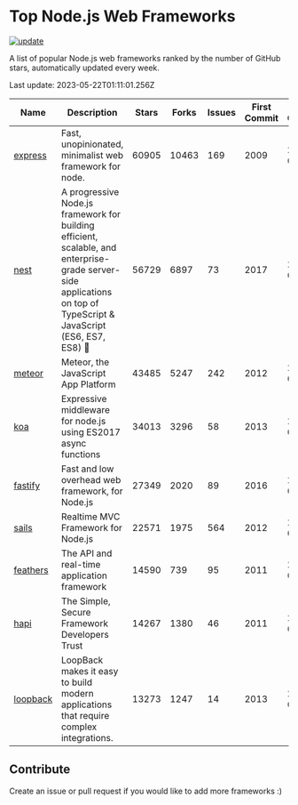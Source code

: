 # Top Node.js Web Frameworks

[![update](https://github.com/sunnysid3up/nodejs-web-frameworks/actions/workflows/update.yml/badge.svg)](https://github.com/sunnysid3up/nodejs-web-frameworks/actions/workflows/update.yml)

A list of popular Node.js web frameworks ranked by the number of GitHub stars, automatically updated every week.

Last update: 2023-05-22T01:11:01.256Z

| Name          | Description          | Stars                     | Forks          | Issues               | First Commit        | Last Commit         | Language          |
|---------------|----------------------|---------------------------|----------------|----------------------|---------------------|---------------------|-------------------|
| [express](https://github.com/expressjs/express) | Fast, unopinionated, minimalist web framework for node. | 60905 | 10463 | 169 | 2009 | 2023-05-22 | JS |
| [nest](https://github.com/nestjs/nest) | A progressive Node.js framework for building efficient, scalable, and enterprise-grade server-side applications on top of TypeScript & JavaScript (ES6, ES7, ES8) 🚀 | 56729 | 6897 | 73 | 2017 | 2023-05-21 | TS |
| [meteor](https://github.com/meteor/meteor) | Meteor, the JavaScript App Platform | 43485 | 5247 | 242 | 2012 | 2023-05-21 | JS |
| [koa](https://github.com/koajs/koa) | Expressive middleware for node.js using ES2017 async functions | 34013 | 3296 | 58 | 2013 | 2023-05-21 | JS |
| [fastify](https://github.com/fastify/fastify) | Fast and low overhead web framework, for Node.js | 27349 | 2020 | 89 | 2016 | 2023-05-21 | JS |
| [sails](https://github.com/balderdashy/sails) | Realtime MVC Framework for Node.js | 22571 | 1975 | 564 | 2012 | 2023-05-21 | JS |
| [feathers](https://github.com/feathersjs/feathers) | The API and real-time application framework | 14590 | 739 | 95 | 2011 | 2023-05-21 | TS |
| [hapi](https://github.com/hapijs/hapi) | The Simple, Secure Framework Developers Trust | 14267 | 1380 | 46 | 2011 | 2023-05-21 | JS |
| [loopback](https://github.com/strongloop/loopback) | LoopBack makes it easy to build modern applications that require complex integrations. | 13273 | 1247 | 14 | 2013 | 2023-05-17 | JS |

## Contribute 

Create an issue or pull request if you would like to add more frameworks :)